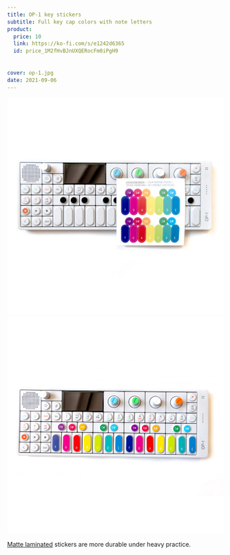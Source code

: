 ```yaml
---
title: OP-1 key stickers
subtitle: Full key cap colors with note letters
product:
  price: 10
  link: https://ko-fi.com/s/e1242d6365
  id: price_1M2fHvBJnUXQERocFm0iPgH9


cover: op-1.jpg
date: 2021-09-06
---
```


<img src="./op-12.jpg">

<img src="./op-1.jpg">

[Matte laminated](./matte/index.md) stickers are more durable under heavy practice.